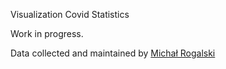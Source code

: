 Visualization Covid Statistics

Work in progress.

Data collected and maintained by [Michał Rogalski](https://twitter.com/micalrg)
